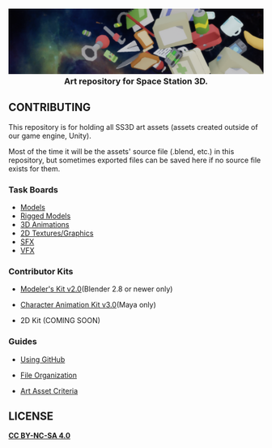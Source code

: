 <h3 align="center"><img src="Documents/Images/EikoBannerShort.png" alt="SS3D_Banner">Art repository for Space Station 3D.</h3>

## CONTRIBUTING

This repository is for holding all SS3D art assets (assets created outside of our game engine, Unity).

Most of the time it will be the assets' source file (.blend, etc.) in this repository, but sometimes exported files can be saved here if no source file exists for them.

### Task Boards

- [Models](https://trello.com/b/ZVcDitv0/ss3d-models)
- [Rigged Models](https://trello.com/b/cyDuUYyv/ss3d-rig-models)
- [3D Animations](https://trello.com/b/xZ5bhNWw/ss3d-animations)
- [2D Textures/Graphics](https://trello.com/b/XVZ95Hjq/ss3d-2d)
- [SFX](https://trello.com/b/k6pWgJE0/ss3d-sfx)
- [VFX](https://trello.com/b/uwo7b3cr/ss3d-vfx)

### Contributor Kits

- [Modeler's Kit v2.0](https://drive.google.com/drive/folders/11SMsOzh78-vNTq3Az5c-mUFpFw-5EOb8)(Blender 2.8 or newer only)

- [Character Animation Kit v3.0](https://drive.google.com/drive/u/1/folders/1gAqPkdEb6VeVT-oSx_rtvCh1x4EB0d4i)(Maya only)

- 2D Kit (COMING SOON)

### Guides

- [Using GitHub](https://ss3d.gitbook.io/programming/introduction/contributing-to-ss3d/github)

- [File Organization](https://ss3d.gitbook.io/programming/guidelines/file-naming-and-organization)

- [Art Asset Criteria](https://ss3d.gitbook.io/programming/guidelines/asset-criteria/art-assets-external)

## LICENSE

**[CC BY-NC-SA 4.0](Documents/LICENSE-ASSETS.md)**

